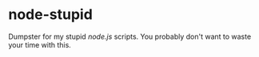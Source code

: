 node-stupid
===========

Dumpster for my stupid *node.js* scripts. You probably don't want to waste your time with this.
